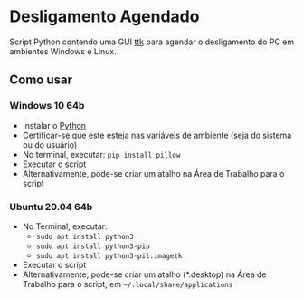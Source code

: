 # Desligamento Agendado
Script Python contendo uma GUI [ttk](https://docs.python.org/3/library/tkinter.ttk.html) para agendar o desligamento do PC em ambientes Windows e Linux.

## Como usar

### Windows 10 64b
- Instalar o [Python](https://www.python.org/downloads/)
- Certificar-se que este esteja nas variáveis de ambiente (seja do sistema ou do usuário)
- No terminal, executar: `pip install pillow`
- Executar o script
- Alternativamente, pode-se criar um atalho na Área de Trabalho para o script

### Ubuntu 20.04 64b
- No Terminal, executar:
  - `sudo apt install python3`
  - `sudo apt install python3-pip`
  - `sudo apt install python3-pil.imagetk`
- Executar o script
- Alternativamente, pode-se criar um atalho (*.desktop) na Área de Trabalho para
  o script, em `~/.local/share/applications`